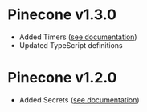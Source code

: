 # Pinecone v1.3.0

* Added Timers ([see documentation](https://github.com/LorenzoVernazza/Pinecone/blob/master/README.md))
* Updated TypeScript definitions

# Pinecone v1.2.0

* Added Secrets ([see documentation](https://github.com/LorenzoVernazza/Pinecone/blob/master/README.md))
